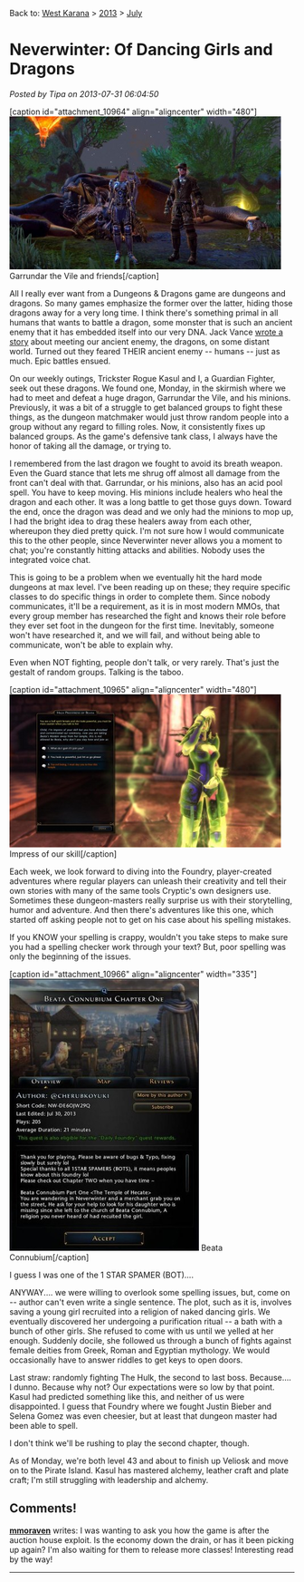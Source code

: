 Back to: [West Karana](/posts/westkarana.md) > [2013](/posts/2013/westkarana.md) > [July](./westkarana.md)
# Neverwinter: Of Dancing Girls and Dragons

*Posted by Tipa on 2013-07-31 06:04:50*

[caption id="attachment\_10964" align="aligncenter" width="480"][![Garrundar the Vile and friends](../../../uploads/2013/07/GameClient-2013-07-29-22-49-15-86-480x270.jpg)](../../../uploads/2013/07/GameClient-2013-07-29-22-49-15-86.jpg) Garrundar the Vile and friends[/caption]

All I really ever want from a Dungeons & Dragons game are dungeons and dragons. So many games emphasize the former over the latter, hiding those dragons away for a very long time. I think there's something primal in all humans that wants to battle a dragon, some monster that is such an ancient enemy that it has embedded itself into our very DNA. Jack Vance [wrote a story](http://en.wikipedia.org/wiki/The_Dragon_Masters) about meeting our ancient enemy, the dragons, on some distant world. Turned out they feared THEIR ancient enemy -- humans -- just as much. Epic battles ensued.

On our weekly outings, Trickster Rogue Kasul and I, a Guardian Fighter, seek out these dragons. We found one, Monday, in the skirmish where we had to meet and defeat a huge dragon, Garrundar the Vile, and his minions. Previously, it was a bit of a struggle to get balanced groups to fight these things, as the dungeon matchmaker would just throw random people into a group without any regard to filling roles. Now, it consistently fixes up balanced groups. As the game's defensive tank class, I always have the honor of taking all the damage, or trying to.

I remembered from the last dragon we fought to avoid its breath weapon. Even the Guard stance that lets me shrug off almost all damage from the front can't deal with that. Garrundar, or his minions, also has an acid pool spell. You have to keep moving. His minions include healers who heal the dragon and each other. It was a long battle to get those guys down. Toward the end, once the dragon was dead and we only had the minions to mop up, I had the bright idea to drag these healers away from each other, whereupon they died pretty quick. I'm not sure how I would communicate this to the other people, since Neverwinter never allows you a moment to chat; you're constantly hitting attacks and abilities. Nobody uses the integrated voice chat.

This is going to be a problem when we eventually hit the hard mode dungeons at max level. I've been reading up on these; they require specific classes to do specific things in order to complete them. Since nobody communicates, it'll be a requirement, as it is in most modern MMOs, that every group member has researched the fight and knows their role before they ever set foot in the dungeon for the first time. Inevitably, someone won't have researched it, and we will fail, and without being able to communicate, won't be able to explain why.

Even when NOT fighting, people don't talk, or very rarely. That's just the gestalt of random groups. Talking is the taboo.

[caption id="attachment\_10965" align="aligncenter" width="480"][![Impress of our skill](../../../uploads/2013/07/GameClient-2013-07-29-20-44-28-21-480x270.jpg)](../../../uploads/2013/07/GameClient-2013-07-29-20-44-28-21.jpg) Impress of our skill[/caption]

Each week, we look forward to diving into the Foundry, player-created adventures where regular players can unleash their creativity and tell their own stories with many of the same tools Cryptic's own designers use. Sometimes these dungeon-masters really surprise us with their storytelling, humor and adventure. And then there's adventures like this one, which started off asking people not to get on his case about his spelling mistakes.

If you KNOW your spelling is crappy, wouldn't you take steps to make sure you had a spelling checker work through your text? But, poor spelling was only the beginning of the issues.

[caption id="attachment\_10966" align="aligncenter" width="335"][![Beata Connubium](../../../uploads/2013/07/GameClient-2013-07-31-06-51-33-57-335x480.jpg)](../../../uploads/2013/07/GameClient-2013-07-31-06-51-33-57.jpg) Beata Connubium[/caption]

I guess I was one of the 1 STAR SPAMER (BOT)....

ANYWAY.... we were willing to overlook some spelling issues, but, come on -- author can't even write a single sentence. The plot, such as it is, involves saving a young girl recruited into a religion of naked dancing girls. We eventually discovered her undergoing a purification ritual -- a bath with a bunch of other girls. She refused to come with us until we yelled at her enough. Suddenly docile, she followed us through a bunch of fights against female deities from Greek, Roman and Egyptian mythology. We would occasionally have to answer riddles to get keys to open doors.

Last straw: randomly fighting The Hulk, the second to last boss. Because.... I dunno. Because why not? Our expectations were so low by that point. Kasul had predicted something like this, and neither of us were disappointed. I guess that Foundry where we fought Justin Bieber and Selena Gomez was even cheesier, but at least that dungeon master had been able to spell.

I don't think we'll be rushing to play the second chapter, though.

As of Monday, we're both level 43 and about to finish up Veliosk and move on to the Pirate Island. Kasul has mastered alchemy, leather craft and plate craft; I'm still struggling with leadership and alchemy.
## Comments!

**[mmoraven](http://www.mmoraven.com)** writes: I was wanting to ask you how the game is after the auction house exploit. Is the economy down the drain, or has it been picking up again? I'm also waiting for them to release more classes! Interesting read by the way!

---

